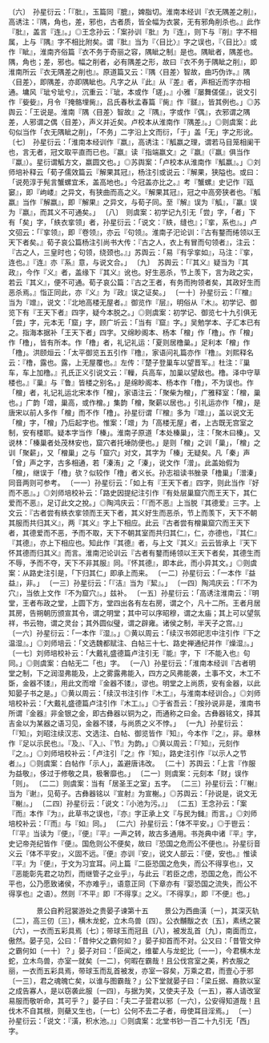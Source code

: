 <!-- { "loadSidebar": true } -->
〔六〕　孙星衍云：「『肶』，玉篇同『膍』，婢脂切。淮南本经训『衣无隅差之削』，高诱注：『隅，角也，差，邪也，古者质，皆全幅为衣裳，无有邪角削杀也。』此作『肶』，盖言『连』。」◎王念孙云：「案孙训『肶』为『连』，则下与『削』字不相属，上与『隅』字不相比附矣。谓『肶』当为『〈目比〉』字之误也，『〈目比〉』或作『眦』，淮南齐俗篇『衣不务于奇丽之容，隅眦之制』是也。隅眦者，隅差也。隅，角也；差，邪也。幅之削者，必有隅差之形，故曰『衣不务于隅眦之削』，即淮南所云『衣无隅差之削也』。原道篇又云：『隅〈目差〉智故，曲巧伪诈。』隅〈目差〉，即隅差，亦即隅眦也。凡字之从『此』从『差』者，声相近而字亦相通。墉风『玼兮玼兮』，沉重云：『玼，本或作「瑳」。』小雅『屡舞傞傞』，说文引作『姕姕』，月令『掩骼埋胔』，吕氏春秋孟春篇『胔』作『髊』，皆其例也。」◎苏舆云：「王说是。淮南『隅〈目差〉智故』之『隅』，字或作『偶』，衣邪谓之隅差，人邪谓之偶〈目差〉，声义并近矣。卢校本从淮南作『隅差』。」◎则虞案：此句似当作「衣无隅眦之削」，「不务」二字沿上文而衍，「于」盖「无」字之形讹。
〔七〕　孙星衍云：「淮南本经训作『嬴』，高诱注：『觚嬴之理，谓若马目笼相阑干也，言无者，冠文取平直而已也。『嬴』读『指端嬴文』之『嬴』（『嬴』俱当作『蠃』）。星衍谓觚方文，嬴圆文也。」◎苏舆案：「卢校本从淮南作『觚嬴』。」◎刘师培补释云「荀子儒效篇云『解果其冠』，杨注引或说云：『解果，狭隘也。或曰：「说苑淳于髡言蟹螺宜禾，盖高地也。」今冠盖亦比之。』考『蟹螺』史记作『瓯窭』，即『岣嵝』之异文，有狭曲而高之义。『解果其冠』，冠之中高旁狭者也。『觚嬴』当作『解嬴』，即『解果』之异文，与荀子同。至『解』误为『觚』，『臝』误为『嬴』，而其义不可通矣。」
〔八〕　则虞案：初学记九引无「尝」字，「者」下有「矣」字，「紩衣挛领」者，孙星衍云：「说文：『紩，缝也』；『挛，系也』。」卢文弨云：「『挛领』，即『卷领』，亦云『句领』。淮南子汜论训：『古有鍪而绻领以王天下者矣。』荀子哀公篇杨注引尚书大传：『古之人，衣上有冒而句领者』，注云：『古之人，三皇时也；句领，绕颈也。』」苏舆云：「易『有孚挛如』，马注：『挛，连也。』『连』亦『系』意，与说文合。」
〔九〕　苏舆云：「『其义』疑当为『其政』，今作『义』者，盖缘下『其义』讹也。好生恶杀，节上羡下，言为政之实，若云『其义』，便不可通。荀子哀公篇：『古之王者，有务而拘领者矣，其政好生而恶杀焉。』恉正同此，亦『义』为『政』误之证矣。」
〔一十〕孙星衍云：「『橧』当为『竲』，说文：『北地高楼无屋者。』御览作『层』，明俗从『木』。初学记、御览下有『王天下者』四字，疑今本脱之。」◎则虞案：初学记、御览七十九引俱无「尝」字，元本无「窟」字，顾广圻云：「当有『窟』字。」吴勉学本、子汇本已有之。指海本据补「王天下者」四字。又绵眇阁本、杨本「橧」作「橹」。作「橧」作「橹」，皆有所本。作「橹」者，礼记礼运：「夏则居橹巢。」足利本「橧」作「橹」。洪颐烜云：「太平御览五五引作『橹』，家语问礼篇亦作『橹』。刘熙释名云：『橹，露也。露，上无屋覆也。』左传：『楚子登巢车以望晋军。』杜注：『巢车，车上加橹。』孔氏正义引说文云：『轈，兵高车，加巢以望敌也。橹。泽中守草楼也。』『巢』与『鲁』皆楼之别名。」是绵眇阁本、杨本作「橹」，不为误也。作「橧」者，礼记礼运北宋本作「橧」，家语注云：「聚柴为橧」，广雅释室：「橧，巢也。」广韵「竲，巢高，或作橧。」集韵「橧，聚薪以居也。」引礼运亦作「橧」，是唐宋以前人多作「橧」而不作「橹」。孙星衍谓「『橧』多为『竲』」，盖以说文无「橧」字，「橧」乃后起字也。惟案：「竲」为「高楼无屋」者，上古既无宫室之制，安有楼耶。疑本字当作「榛」。淮南子原道「本处榛巢」，注：「聚木曰榛」。又说林：「榛巢者处茂林安也，窟穴者托埵防便也。」是则「橧」之训「巢」，「橧」之训「聚薪」，又「橧巢」之与「窟穴」对文，其字为「榛」无疑矣。凡「秦」声「曾」声之字，古多相通，若「溱洧」之「溱」，说文作「潧」。此盖始假为「橧」，继误于「橹」欤？似较作「橹」者义长。孙志祖读书脞录「橹巢」「潧溱」同音两则可参考。
〔一一〕孙星衍云：「如上有『王天下者』四字，则此当作『好而不恶』。」◎刘师培校补云：「路史因提纪注引作『有处层巢窟穴而王天下，其仁爱而不恶』，足订此文之挩。」◎陶鸿庆云：「『而不恶』上当脱『其德爱』三字。上文云：『古者尝有紩衣挛领而王天下者，其义好生而恶杀，节上而羡下，天下不朝其服而共归其义』，两『其义』字上下相应。此云『古者尝有橧巢窟穴而王天下者，其德爱而不恶，予而不取，天下不朝其室而共归其仁』，仁，亦德也，『其仁』『其德』，亦上下相应也。知此作『其德』者，与上文『其义』云云皆承上『天下怀其德而归其义』而言。淮南汜论训云『古者有鍪而绻领以王天下者矣，其德生而不辱，予而不夺，天下不非其服』同。『怀其德』，即本此，而小异其文。」◎则虞案：从路史注引是，「下归其仁」即承上而来。
〔一二〕孙星衍云：「一本作『益益』，非。」
〔一三〕孙星衍云：「『洁』当为『絜』。」
〔一四〕陶鸿庆云：「『不为穴』，当依上文作『不为窟穴』。」兹补。
〔一五〕孙星衍云：「高诱注淮南云：『明堂，王者布政之堂，上圆下方，堂四出各有左右房，谓之个，凡十二所。王者月居其房，告朔朝历颁宣其令，谓之明堂；其中可以序昭穆，谓之太庙；其上可以望氛祥，书云物，谓之灵台；其外圆似璧，谓之辟雍。诸侯之制，半天子之宫。』」
〔一六〕孙星衍云：「一本作『湿』。」◎黄以周云：「续汉书郊祀志中注引作『下之温湿』。」◎刘师培云：「文选魏都赋注、白帖三十七、路史禅通纪并作『燥湿』。」
〔一七〕刘师培校补云：「大戴礼盛德篇卢注引无『能』字，下『不能入也』句同。」◎则虞案：白帖无二「也」字。
〔一八〕孙星衍云：「淮南本经训『古者明堂之制，下之润湿弗能及，上之雾露弗能入，四方之风弗能袭，土事不文，木工不斲，金器不镂』，用此文而增『金器不镂』，谬也。明堂之上尚质，安有金器，以此知晏子书之是。」◎黄以周云：「续汉书注引作『木工』，与淮南本经训合。」◎刘师培校补云：「大戴礼盛德篇卢注引作『木工』。」◎于省吾云：「按孙说非是，淮南书所谓『金器』非金银之金，即古彝器以铜为之，而通称之曰金。古彝器铭文，择其吉金以为某器之语习见，金器不镂，与尚质之义不悖。」
〔一九〕孙星衍云：「『知』，刘昭注续汉志、文选注、白帖、御览皆作『知』，今本作『之』，非。章林作『足以示民也』。『及』、『入』、『节』为韵。」◎黄以周云：「『知』，元刻作『之』。」◎刘师培校补云：「卢注引『之』作『知』，路史注引作『以示人之节者』。」◎则虞案：白帖作「示人」，盖避唐讳改。
〔二十〕苏舆云：「上言『作服为益敬』，侈过于修敬之具，极奢靡也。」
〔二一〕则虞案：元刻本「财」误作「则」。
〔二二〕则虞案：当有「居圣王之室」五字。
〔二三〕孙星衍云：「『榭』当为『谢』，见荀子。古彝器铭以『宣射』为宣榭。」◎苏舆云：「孙说是，说文无『榭』。」
〔二四〕孙星衍云：「说文：『小池为污。』」
〔二五〕王念孙云：「案『而』本作『为』，此草书之误也，『亦』字正承上文『与民为雠』而言。」◎刘师培校补云：「『而』与『如』同。」
〔二六〕孙星衍云：「体不平安。」◎于鬯云：「『平』当读为『便』，『便』『平』一声之转，故古多通用。书尧典中诸『平』字，史记帝尧纪皆作『便』。国危则公不便矣，故曰『恐国之危而公不便也』。孙星衍音义云『体不平安』，义固不远。『便』亦训『安』，说文人部云：『便，安也。』惟读『平』为『便』，于文为习宜耳。问上篇『二臣恐国之危失，而公不得享也』，又『恶能彰先君之功烈，而继管子之业乎』，与此云『若臣之虑，恐国之危，而公不平也，公乃愿致诸侯，不亦难乎』，语意正同（下章亦有『婴恐国之流失，而公不得享也』之语）。然则『不平』即『不得享』之义。『不得享』，即『不便』也。」


　　　　景公自矜冠裳游处之贵晏子谏第十五
　　景公为西曲潢〔一〕，其深灭轨〔二〕，高三仞〔三〕，横木龙蛇，立木鸟兽〔四〕。公衣黼黻之衣〔五〕，素绣之裳〔六〕，一衣而五彩具焉〔七〕；带球玉而冠且〔八〕，被发乱首〔九〕，南面而立，傲然。晏子见，公曰：「昔仲父之霸何如？」晏子抑首而不对。公又曰：「昔管文仲之霸何如〔一十〕？」晏子对曰：「臣闻之，维翟人与龙蛇比〔一一〕，今君横木龙蛇，立木鸟兽，亦室一就矣〔一二〕，何暇在霸哉！且公伐宫室之美，矜衣服之丽，一衣而五彩具焉，带球玉而乱首被发，亦室一容矣，万乘之君，而壹心于邪〔一三〕，君之魂魄亡矣，以谁与图霸哉？」公下堂就晏子曰：「梁丘据、裔款以室之成告寡人，是以窃袭此服〔一四〕，与据为笑，又使夫子及〔一五〕，寡人请改室易服而敬听命，其可乎？」晏子曰：「夫二子营君以邪〔一六〕，公安得知道哉！且伐木不自其根，则蘗又生也，〔一七〕公何不去二子者，毋使耳目淫焉。」
〔一〕　孙星衍云：「说文：『潢，积水池。』」◎则虞案：北堂书钞一百二十九引无「西」字。
